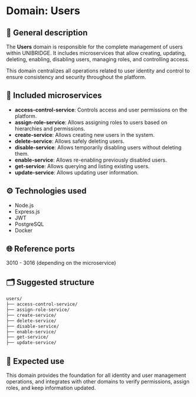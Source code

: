 # Domain: Users

## 📄 General description

The **Users** domain is responsible for the complete management of users within UNIBRIDGE. It includes microservices that allow creating, updating, deleting, enabling, disabling users, managing roles, and controlling access.

This domain centralizes all operations related to user identity and control to ensure consistency and security throughout the platform.

## 🧩 Included microservices

- **access-control-service**: Controls access and user permissions on the platform.
- **assign-role-service**: Allows assigning roles to users based on hierarchies and permissions.
- **create-service**: Allows creating new users in the system.
- **delete-service**: Allows safely deleting users.
- **disable-service**: Allows temporarily disabling users without deleting them.
- **enable-service**: Allows re-enabling previously disabled users.
- **get-service**: Allows querying and listing existing users.
- **update-service**: Allows updating user information.

## ⚙️ Technologies used

- Node.js
- Express.js
- JWT
- PostgreSQL
- Docker

## 🌐 Reference ports

3010 - 3016 (depending on the microservice)

## 🗂️ Suggested structure

```markdown
users/
├── access-control-service/
├── assign-role-service/
├── create-service/
├── delete-service/
├── disable-service/
├── enable-service/
├── get-service/
├── update-service/
```

## 🚀 Expected use

This domain provides the foundation for all identity and user management operations, and integrates with other domains to verify permissions, assign roles, and keep information updated.
